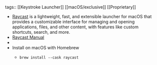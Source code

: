 tags:: [[Keystroke Launcher]] [[macOS/exclusive]] [[Proprietary]]

- [Raycast](https://www.raycast.com/) is a lightweight, fast, and extensible launcher for macOS that provides a customizable interface for managing and opening applications, files, and other content, with features like custom shortcuts, search, and more.
- [Raycast Manual](https://manual.raycast.com/)
-
- Install on macOS with Homebrew
	- ```shell
	  brew install --cask raycast
	  ```